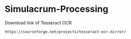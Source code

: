 # Simulacrum-Processing

Download link of Tesseract OCR

    https://sourceforge.net/projects/tesseract-ocr.mirror/
